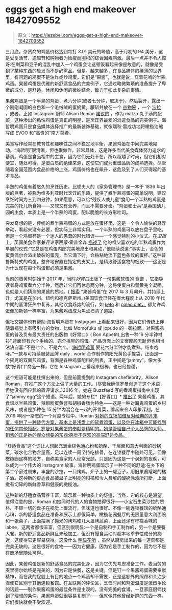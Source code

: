# eggs get a high end makeover 1842709552

> 原文：<https://jezebel.com/eggs-get-a-high-end-makeover-1842709552>

三月底，杂货商的鸡蛋价格达到每打 3.01 美元的峰值，高于月初的 94 美分，这是受复活节、逾越节和购物者为检疫而囤积的综合因素刺激。最后一点并不令人惊讶:在剩菜和豆子的混乱中加入一个鸡蛋会让这顿饭看起来像是故意的，就像是受到了某种东西的启发而不是必需品。但是，越来越多，在食品媒体的稀薄的世界里，有问题的鸡蛋不是油炸或炒鸡蛋。它们是“果酱”，也就是说，穿着花哨的半熟鸡蛋。果酱鸡蛋是优雅的新舒适食品的完美例子，它通过略微繁琐的准备提升了卑微的成分，是舒适、休闲和休闲的微妙结合，致力于如此复杂的事情。

果酱鸡蛋是一个半熟的鸡蛋，煮六分钟(或者七分钟，取决于)，然后裂开，露出一个刚刚凝固的白色和一个毛绒绒的蛋奶黄。腰斩并放在一个 [谷物碗](https://www.bonappetit.com/recipe/whole-grain-salad-with-jammy-eggs-and-shallot-yogurt/amp) ，一个 [沙拉](https://www.bonappetit.com/story/rent-week-egg-salad) ，或者，正如 Instagram 厨师 Alison Roman [建议的](https://www.nytimes.com/2020/03/30/dining/alison-roman-passover.html) ，作为 matzo 丸子汤的配菜，这种渗出的粘性鸡蛋是真正的明星，是烹饪界最爱的消遣食品的完美例子。海哲明鸡蛋只是食品媒体选择推广的最新装饰基础，就像瑞秋·雷成功地将橄榄油缩写成 EVOO 和“高贵的”南方菜肴。



美食写作经常在教育性和趣味性之间不稳定地平衡，果酱鸡蛋在中间完美地晃动。“海哲明”很清晰，但也很做作，非常具体，这是许多当代美食媒体努力追求的基调。鸡蛋是食品柜中的主食，因为它们无处不在，所以超越了时尚，但它们相对便宜，随处可得，是蛋白质的绝佳来源，这使它们成为重塑品牌的成熟选择。尽管随着全国范围内食品价格的上涨，鸡蛋价格也在飙升，这危及到了人们买得起的基本食品。

半熟的鸡蛋有着悠久的烹饪历史。比顿夫人的《家务管理书》是一本于 1836 年出版的巨著，被称为维多利亚时代烹饪的乐趣，提供了煮半熟鸡蛋的简单说明，建议烹饪时间为三到四分钟，如果愿意，可以给“残疾人或儿童”食用一个半熟的鸡蛋是完美的托儿所食物——又软又有营养，而且不需要牙齿。“鸡蛋和士兵”是英国幼儿园的主食，本质上是一个半熟的鸡蛋，配以脆脆的长方形吐司。

突发奇想的是，传统的煮半熟鸡蛋的方式是放在蛋杯里，这是一个令人愉快的轻浮举动，看起来没有必要，但实际上非常实用。一个半熟的鸡蛋可以放在盘子里吃，但是一个鸡蛋杯是一个迷人的愚蠢的时代错误——一个感觉特别的小仪式。在*卫报*上，英国美食作家兼评论家西蒙·霍普金森 [描述了](https://www.theguardian.com/food/2019/jan/28/20-best-egg-recipes-part-1-simon-hopkinson-elizabeth-david-omelette-tortilla) 他的祖父喜欢吃的半熟鸡蛋作为早晨的仪式:“它总是在鸡蛋内部完美地渗出和晃动，”他继续说道:“事实上，金色的蛋黄偶尔会溢出破裂的蛋壳，当它滴下时，会粘粘地流下蓝色条纹的蛋杯。”这种普鲁斯特式的鸡蛋，整齐地安置在指定的支架上，是精致舒适食物的极致——这正是为什么现在每个鸡蛋都必须是果酱。

当前的蛋黄时刻始于 2017 年，当时*好胃口*出版了一份果酱软蛋的 [食谱](https://www.bonappetit.com/recipe/jammy-soft-boiled-eggs) ，它指导读者将鸡蛋煮六分半钟，然后让它们再休息两分钟，这将使蛋白和蛋黄完全凝固，也就是人们猜测的果酱的质地。( [搜索](https://trends.google.com/trends/explore?date=all&geo=US&q=jammy%20eggs) “果酱鸡蛋”在 2017 年 3 月飙升，并持续上升，尤其是在加州、纽约和德克萨斯州。)美国饮食已经在很大程度上从 2010 年代中期的蛋清狂热中复苏，其他饮食趋势的流行，如 [keto](https://www.dietdoctor.com/recipes/egg-butter) 和 [paleo diet，](https://themovementmenu.com/paleo-whole30-egg-salad/) 都允许鸡蛋像加斯顿一样丰富，为果酱鸡蛋成为焦点扫清了道路。



但社交媒体也有帮助:海哲明鸡蛋在 Instagram 上看起来很好，因为它们传统上伴随着视觉上有吸引力的食物，比如 Momofuku 或 Ippudo 的一碗拉面。对果酱鸡蛋的普及负有最大责任的出版物《好胃口》( Bon Appetit),出售一种“6 分半钟衬衫”,背面印有六个手绘的、完全摇晃的鸡蛋。产品页面上的文案厚颜无耻但也相当沾沾自喜:“不是七个。不是六个。 [海哲明鸡蛋](https://www.bonappetit.com/recipe/jammy-soft-boiled-eggs) 要花六分半钟才能煮熟。结束咆哮。”一款与可持续服装品牌 daily . world 合作制作的阳光黄色手提袋，正面是一个摇晃的双面煎鸡蛋，背面是各种鸡蛋配料的列表，正中间是“jammy”。像大多数“好胃口”商品一样，它在 Instagram 上看起来很棒，也已经售罄。

这个短语可能是杜撰出来的，但是前面提到的 Instagram cheflebrity，Alison Roman，在推广这个方法上做了大量的工作。(尽管我确信罗曼创造了这个术语，但她没有回应我的置评请求。)2016 年，她在 Buzzfeed 写的煮鸡蛋指南中出现了“jammy egg”这个短语。两年后，她的专栏*【好胃口】* [推出了](https://www.bonappetit.com/recipe/jammy-eggs-with-paprika-aioli) 果酱鸡蛋，其食谱以半熟鸡蛋、辣椒粉蛋黄酱和胡椒香肠为特色——这是一种对魔鬼鸡蛋的乡村风味，或者是那种在 15 分钟内混合在一起的开胃菜，看起来令人印象深刻。在 2019 年同一杂志的一个月度专栏中，Roman [对她的立场加倍反对经典的芥末蛋，提供了一种替代方案，基本上是浅盘上的软煮鸡蛋，以及你在冰箱中可能找到的任何其他搭配。罗曼对果酱蛋的奉献是精明的。她是管理自己个人品牌的大师，销售的正是她的观众想要的东西:感觉不喜欢的高端舒适食品。](https://www.bonappetit.com/story/party-tricks-deviled-eggs-are-a-waste-of-time)

“舒适食品”这个词让人想起充满金棕色通心粉和奶酪、千层面和意大利面的砂锅菜，碳水化合物含量高，足以连续一周坚持吃排骨，在连锁餐厅中随处可见。但像橄榄园这样的地方，自称美食家的人经常光顾，只是因为这是一个讽刺的夜晚，可以成为一个伟大的 Instagram 故事。海哲明鸡蛋暗示了一种不同的舒适:在乡下的第二个家过周末，丰盛的沙拉，一只烤鸡，炉子上的一罐豆子，用旧果酱罐喝的橘子酒。这种新的舒适食品被盘子上明亮的柑橘和令人费解的酸奶涂渍所打断，上面撒有切碎的新鲜香草和健康的橄榄油。

这种新的舒适食品营养丰富，暗示着一种物质上的舒适，当然，它的核心是渴望。值得注意的是，Roman 和她同时代的人的食物拍得很好——小宝石生菜沙拉的质朴、不顾一切的盘子在视觉上很流行，但味道也很好。不像一碗连锁餐馆的奶酪通心粉，新的舒适食品在准备和展示上都很简单。橄榄花园餐厅的无限量意大利面碗和一张桌子，上面摆满了抛光的烤鸡和几大盘烤蔬菜，上面还涂有柠檬香味的 labne，这两者都很丰富，但区别很明显:一个是自制和手工制作的，另一个是饕餮大餐。新的舒适食品新鲜且未经加工，但没有慢食运动对超本地季节性成分的痴迷，这使得它更容易获得。这没什么 [明显花哨](https://jezebel.com/alison-roman-is-more-than-thestew-1838861751) ，虽然从厨房出来的每一道菜都是完美无缺的。这是很好的食物——因为它健康，因为它是手工制作的，因为它不是在商场里随处可得。



因此，果酱鸡蛋是新的舒适食品的完美化身，因为它优先考虑准备工作。麦当劳的麦里德尔始终是完美的，因为它是快餐，这是关键。但是钉一个果酱鸡蛋需要奉献精神，而在我的屁股上有目的地点一个鸡蛋却不需要，正是这额外的照顾和关注步骤使它区别于其他连锁餐馆。在互联网的评论区，烹饪时间和鸡蛋温度是激烈争论的话题——制作果酱鸡蛋的最佳条件是主观的，没有完美的食谱。一旦家庭厨师找到了理想的条件，果酱鸡蛋就很容易复制了——但就像其他曾经新鲜的东西一样，它们很快就会不受欢迎。